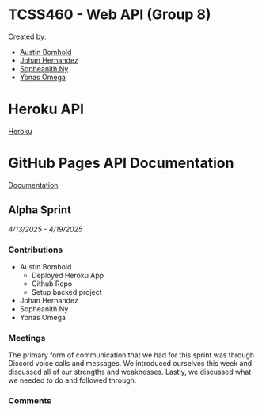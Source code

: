 # TCSS460 - Web API (Group 8)
Created by: 
- [Austin Bomhold](https://github.com/abomhold)
- [Johan Hernandez](https://github.com/johanUWT)
- [Sopheanith Ny](https://github.com/SopheanithUWT)
- [Yonas Omega](https://github.com/YonasOmega)

# Heroku API
[Heroku](https://group8-tcss460-web-api-57308080b655.herokuapp.com/)

# GitHub Pages API Documentation
[Documentation](https://abomhold.github.io/TCSS460-phase-2/)

## Alpha Sprint
*4/13/2025 - 4/19/2025*
### Contributions
- Austin Bomhold
  - Deployed Heroku App 
  - Github Repo
  - Setup backed project
- Johan Hernandez
- Sopheanith Ny
- Yonas Omega
### Meetings
The primary form of communication that we had for this sprint was through Discord voice calls and messages. We introduced ourselves this week and discussed all of our strengths and weaknesses. Lastly, we discussed what we needed to do and followed through.
### Comments
